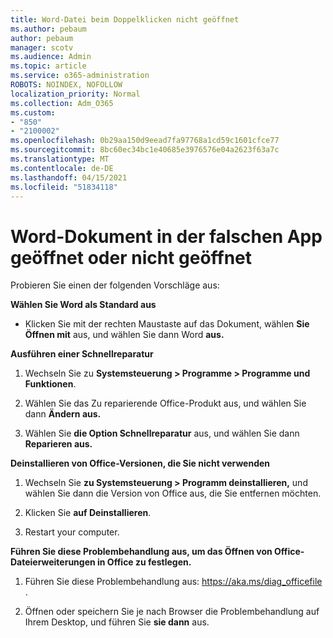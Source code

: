 ```yaml
---
title: Word-Datei beim Doppelklicken nicht geöffnet
ms.author: pebaum
author: pebaum
manager: scotv
ms.audience: Admin
ms.topic: article
ms.service: o365-administration
ROBOTS: NOINDEX, NOFOLLOW
localization_priority: Normal
ms.collection: Adm_O365
ms.custom:
- "850"
- "2100002"
ms.openlocfilehash: 0b29aa150d9eead7fa97768a1cd59c1601cfce77
ms.sourcegitcommit: 8bc60ec34bc1e40685e3976576e04a2623f63a7c
ms.translationtype: MT
ms.contentlocale: de-DE
ms.lasthandoff: 04/15/2021
ms.locfileid: "51834118"
---
```

# <a name="word-document-opened-in-the-wrong-app-or-didnt-open"></a>Word-Dokument in der falschen App geöffnet oder nicht geöffnet

Probieren Sie einen der folgenden Vorschläge aus:

**Wählen Sie Word als Standard aus**

- Klicken Sie mit der rechten Maustaste auf das Dokument, wählen **Sie Öffnen mit** aus, und wählen Sie dann Word **aus.**

**Ausführen einer Schnellreparatur**

1. Wechseln Sie zu **Systemsteuerung > Programme > Programme und Funktionen**.

2. Wählen Sie das Zu reparierende Office-Produkt aus, und wählen Sie dann **Ändern aus.**

3. Wählen Sie **die Option Schnellreparatur** aus, und wählen Sie dann **Reparieren aus.**

**Deinstallieren von Office-Versionen, die Sie nicht verwenden**

1. Wechseln Sie **zu Systemsteuerung > Programm deinstallieren,** und wählen Sie dann die Version von Office aus, die Sie entfernen möchten.

2. Klicken Sie **auf Deinstallieren**.

3. Restart your computer.

**Führen Sie diese Problembehandlung aus, um das Öffnen von Office-Dateierweiterungen in Office zu festlegen.**

1. Führen Sie diese Problembehandlung aus: https://aka.ms/diag_officefile .

2. Öffnen oder speichern  Sie  je nach Browser die Problembehandlung auf Ihrem Desktop, und führen Sie **sie dann** aus.
